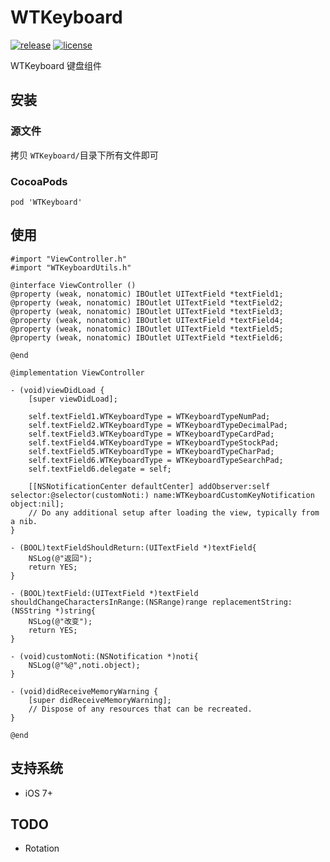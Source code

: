 # WTKeyboard

[![release](https://img.shields.io/badge/release-v0.1.0-orange.svg)](https://github.com/wutongr/WTKeyboard/releases) [![license](https://img.shields.io/badge/license-MIT-blue.svg)](https://github.com/wutongr/WTKeyboard/blob/master/LICENSE)

WTKeyboard 键盘组件

## 安装

### 源文件
拷贝 `WTKeyboard/`目录下所有文件即可

### CocoaPods

```pod 'WTKeyboard'```

## 使用
```objc
#import "ViewController.h"
#import "WTKeyboardUtils.h"

@interface ViewController ()
@property (weak, nonatomic) IBOutlet UITextField *textField1;
@property (weak, nonatomic) IBOutlet UITextField *textField2;
@property (weak, nonatomic) IBOutlet UITextField *textField3;
@property (weak, nonatomic) IBOutlet UITextField *textField4;
@property (weak, nonatomic) IBOutlet UITextField *textField5;
@property (weak, nonatomic) IBOutlet UITextField *textField6;

@end

@implementation ViewController

- (void)viewDidLoad {
    [super viewDidLoad];
    
    self.textField1.WTKeyboardType = WTKeyboardTypeNumPad;
    self.textField2.WTKeyboardType = WTKeyboardTypeDecimalPad;
    self.textField3.WTKeyboardType = WTKeyboardTypeCardPad;
    self.textField4.WTKeyboardType = WTKeyboardTypeStockPad;
    self.textField5.WTKeyboardType = WTKeyboardTypeCharPad;
    self.textField6.WTKeyboardType = WTKeyboardTypeSearchPad;
    self.textField6.delegate = self;

    [[NSNotificationCenter defaultCenter] addObserver:self selector:@selector(customNoti:) name:WTKeyboardCustomKeyNotification object:nil];
    // Do any additional setup after loading the view, typically from a nib.
}

- (BOOL)textFieldShouldReturn:(UITextField *)textField{
    NSLog(@"返回");
    return YES;
}

- (BOOL)textField:(UITextField *)textField shouldChangeCharactersInRange:(NSRange)range replacementString:(NSString *)string{
    NSLog(@"改变");
    return YES;
}

- (void)customNoti:(NSNotification *)noti{
    NSLog(@"%@",noti.object);
}

- (void)didReceiveMemoryWarning {
    [super didReceiveMemoryWarning];
    // Dispose of any resources that can be recreated.
}

@end

```
## 支持系统
- iOS 7+

## TODO
- Rotation
